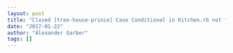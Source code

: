 ```yaml
---
layout: post
title: "Closed [tree-house-prince] Case Conditional in Kitchen.rb not filtering for both conditions"
date: "2017-01-22"
author: "Alexander Garber"
tags: []
---
```


<br>